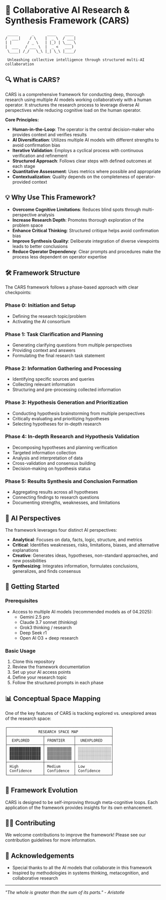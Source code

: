 # 🧠 Collaborative AI Research & Synthesis Framework (CARS)

```
 _____      _      ____    ____  
/  ___|    / \    |  _ \  / ___|
| |       / _ \   | |_) | \___ \ 
|  ___   / ___ \  |  _ <   ___)
 \____| /_/   \_\ |_| \_\ |____/

 Unleashing collective intelligence through structured multi-AI collaboration
```

## 🔍 What is CARS?

CARS is a comprehensive framework for conducting deep, thorough research using multiple AI models working collaboratively with a human operator. 
It structures the research process to leverage diverse AI perspectives while reducing cognitive load on the human operator.

**Core Principles:**
- **Human-in-the-Loop**: The operator is the central decision-maker who provides context and verifies results
- **AI Diversification**: Utilizes multiple AI models with different strengths to avoid confirmation bias
- **Iterative Validation**: Employs a cyclical process with continuous verification and refinement
- **Structured Approach**: Follows clear steps with defined outcomes at each stage
- **Quantitative Assessment**: Uses metrics where possible and appropriate
- **Contextualization**: Quality depends on the completeness of operator-provided context

## 💡 Why Use This Framework?

- **Overcome Cognitive Limitations**: Reduces blind spots through multi-perspective analysis
- **Increase Research Depth**: Promotes thorough exploration of the problem space
- **Enhance Critical Thinking**: Structured critique helps avoid confirmation bias
- **Improve Synthesis Quality**: Deliberate integration of diverse viewpoints leads to better conclusions
- **Reduce Operator Dependency**: Clear prompts and procedures make the process less dependent on operator expertise

## 🛠️ Framework Structure

The CARS framework follows a phase-based approach with clear checkpoints:

### Phase 0: Initiation and Setup
- Defining the research topic/problem
- Activating the AI consortium

### Phase 1: Task Clarification and Planning
- Generating clarifying questions from multiple perspectives
- Providing context and answers
- Formulating the final research task statement

### Phase 2: Information Gathering and Processing
- Identifying specific sources and queries
- Collecting relevant information
- Structuring and pre-processing collected information

### Phase 3: Hypothesis Generation and Prioritization
- Conducting hypothesis brainstorming from multiple perspectives
- Critically evaluating and prioritizing hypotheses
- Selecting hypotheses for in-depth research

### Phase 4: In-depth Research and Hypothesis Validation
- Decomposing hypotheses and planning verification
- Targeted information collection
- Analysis and interpretation of data
- Cross-validation and consensus building
- Decision-making on hypothesis status

### Phase 5: Results Synthesis and Conclusion Formation
- Aggregating results across all hypotheses
- Connecting findings to research questions
- Documenting strengths, weaknesses, and limitations

## 👥 AI Perspectives

The framework leverages four distinct AI perspectives:

- **Analytical**: Focuses on data, facts, logic, structure, and metrics
- **Critical**: Identifies weaknesses, risks, limitations, biases, and alternative explanations
- **Creative**: Generates ideas, hypotheses, non-standard approaches, and new possibilities
- **Synthesizing**: Integrates information, formulates conclusions, generalizes, and finds consensus

## 🚀 Getting Started

### Prerequisites
- Access to multiple AI models (recommended models as of 04.2025):
  - Gemini 2.5 pro
  - Claude 3.7 sonnet (thinking)
  - Grok3 thinking / research
  - Deep Seek r1
  - Open AI O3 + deep research

### Basic Usage
1. Clone this repository
2. Review the framework documentation
3. Set up your AI access points
4. Define your research topic
5. Follow the structured prompts in each phase

## 📊 Conceptual Space Mapping

One of the key features of CARS is tracking explored vs. unexplored areas of the research space:

```
┌───────────────────────────────────────────────┐
│              RESEARCH SPACE MAP               │
├────────────────┬─────────────┬────────────────┤
│  EXPLORED      │ FRONTIER    │  UNEXPLORED    │
├────────────────┼─────────────┼────────────────┤
│ ▓▓▓▓▓▓▓▓▓▓▓▓▓▓ │ ▒▒▒▒▒▒▒▒▒▒▒ │ ░░░░░░░░░░░░░░░│
│ ▓▓▓▓▓▓▓▓▓▓▓▓▓▓ │ ▒▒▒▒▒▒▒▒▒▒▒ │ ░░░░░░░░░░░░░░░│
│ ▓▓▓▓▓▓▓▓▓▓▓▓▓▓ │ ▒▒▒▒▒▒▒▒▒▒▒ │ ░░░░░░░░░░░░░░░│
├────────────────┼─────────────┼────────────────┤
│ High           │ Medium      │ Low            │
│ Confidence     │ Confidence  │ Confidence     │
└────────────────┴─────────────┴────────────────┘
```

## 🔄 Framework Evolution

CARS is designed to be self-improving through meta-cognitive loops. Each application of the framework provides insights for its own enhancement.

## 👩‍💻 Contributing

We welcome contributions to improve the framework! Please see our contribution guidelines for more information.

## 🙏 Acknowledgements

- Special thanks to all the AI models that collaborate in this framework
- Inspired by methodologies in systems thinking, metacognition, and collaborative research

---

*"The whole is greater than the sum of its parts." - Aristotle*

